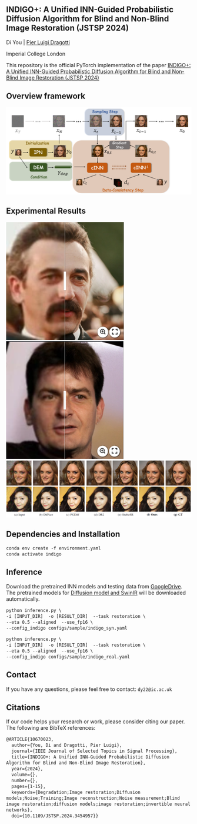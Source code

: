 ## INDIGO+: A Unified INN-Guided Probabilistic Diffusion Algorithm for Blind and Non-Blind Image Restoration (JSTSP 2024)


Di You | [Pier Luigi Dragotti](https://scholar.google.com/citations?user=5lDS3CcAAAAJ&hl=zh-CN)

Imperial College London

This repository is the official PyTorch implementation of the paper [INDIGO+: A Unified INN-Guided Probabilistic Diffusion Algorithm for Blind and Non-Blind Image Restoration (JSTSP 2024)](https://ieeexplore.ieee.org/document/10670023)
## Overview framework
<img src="figures/blindindigo.png" alt="blindindigo" width="800" />

## Experimental Results
[<img src="figures/Aaron.png" height="320px"/>](https://imgsli.com/Mjk1Mzgy)
[<img src="figures/Charlie.png" height="320px"/>](https://imgsli.com/Mjk2Mzc4)
![img.png](figures/figure_paper.png)

## Dependencies and Installation
```
conda env create -f environment.yaml
conda activate indigo
```

## Inference
Download the pretrained INN models and testing data from [GoogleDrive](https://drive.google.com/drive/folders/1kglZ40RsjoetBXqSR0AHu7aNLXAqpPaQ?usp=sharing). 
The pretrained models for [Diffusion model and SwinIR](https://github.com/zsyOAOA/DifFace/tree/master) will be downloaded automatically.
```
python inference.py \
-i [INPUT_DIR]  -o [RESULT_DIR]  --task restoration \
--eta 0.5 --aligned  --use_fp16 \
--config_indigo configs/sample/indigo_syn.yaml
```

```
python inference.py \
-i [INPUT_DIR]  -o [RESULT_DIR]  --task restoration \
--eta 0.5 --aligned  --use_fp16 \
--config_indigo configs/sample/indigo_real.yaml
```

## Contact
If you have any questions, please feel free to contact: `dy22@ic.ac.uk`

## Citations
If our code helps your research or work, please consider citing our paper.
The following are BibTeX references:

```
@ARTICLE{10670023,
  author={You, Di and Dragotti, Pier Luigi},
  journal={IEEE Journal of Selected Topics in Signal Processing}, 
  title={INDIGO+: A Unified INN-Guided Probabilistic Diffusion Algorithm for Blind and Non-Blind Image Restoration}, 
  year={2024},
  volume={},
  number={},
  pages={1-15},
  keywords={Degradation;Image restoration;Diffusion models;Noise;Training;Image reconstruction;Noise measurement;Blind image restoration;diffusion models;image restoration;invertible neural networks},
  doi={10.1109/JSTSP.2024.3454957}}
```
